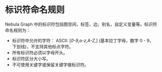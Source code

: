 # 标识符命名规则

Nebula Graph 中的标识符包括图空间，标签，边，别名，自定义变量等。标识符命名规则为：

* 标识符中允许的字符：
       ASCII: [_0-9,a-z,A-Z,_] (基本拉丁字母，数字 0 - 9，下划线)，不支持其他标点字符。
* 所有标识符必须以字母开头。
* 标识符区分大小写。
* 不可使用关键字或保留关键字做标识符。

